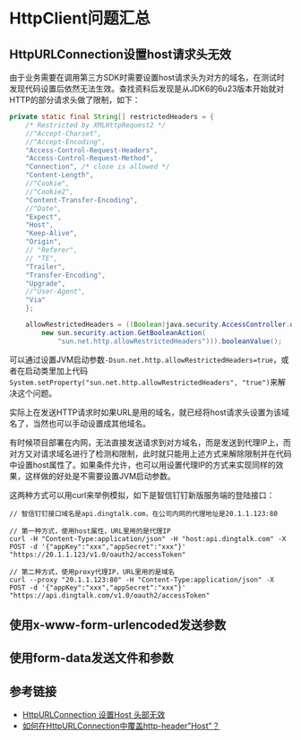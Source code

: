 # HttpClient问题汇总

## HttpURLConnection设置host请求头无效

由于业务需要在调用第三方SDK时需要设置host请求头为对方的域名，在测试时发现代码设置后依然无法生效。查找资料后发现是从JDK6的6u23版本开始就对HTTP的部分请求头做了限制，如下：<!--more-->

```java
private static final String[] restrictedHeaders = {
    /* Restricted by XMLHttpRequest2 */
    //"Accept-Charset",
    //"Accept-Encoding",
    "Access-Control-Request-Headers",
    "Access-Control-Request-Method",
    "Connection", /* close is allowed */
    "Content-Length",
    //"Cookie",
    //"Cookie2",
    "Content-Transfer-Encoding",
    //"Date",
    "Expect",
    "Host",
    "Keep-Alive",
    "Origin",
    // "Referer", 
    // "TE",
    "Trailer",
    "Transfer-Encoding",
    "Upgrade",
    //"User-Agent",
    "Via"
    };

    allowRestrictedHeaders = ((Boolean)java.security.AccessController.doPrivileged(
        new sun.security.action.GetBooleanAction(
            "sun.net.http.allowRestrictedHeaders"))).booleanValue();
```

可以通过设置JVM启动参数`-Dsun.net.http.allowRestrictedHeaders=true`，或者在启动类里加上代码`System.setProperty("sun.net.http.allowRestrictedHeaders", "true")`来解决这个问题。

实际上在发送HTTP请求时如果URL是用的域名，就已经将host请求头设置为该域名了，当然也可以手动设置成其他域名。

有时候项目部署在内网，无法直接发送请求到对方域名，而是发送到代理IP上，而对方又对请求域名进行了检测和限制，此时就只能用上述方式来解除限制并在代码中设置host属性了。如果条件允许，也可以用设置代理IP的方式来实现同样的效果，这样做的好处是不需要设置JVM启动参数。

这两种方式可以用curl来举例模拟，如下是智信钉钉新版服务端的登陆接口：

```
// 智信钉钉接口域名是api.dingtalk.com，在公司内网的代理地址是20.1.1.123:80

// 第一种方式，使用host属性，URL里用的是代理IP
curl -H "Content-Type:application/json" -H "host:api.dingtalk.com" -X POST -d '{"appKey":"xxx","appSecret":"xxx"}' "https://20.1.1.123/v1.0/oauth2/accessToken"

// 第二种方式，使用proxy代理IP，URL里用的是域名
curl --proxy "20.1.1.123:80" -H "Content-Type:application/json" -X POST -d '{"appKey":"xxx","appSecret":"xxx"}' "https://api.dingtalk.com/v1.0/oauth2/accessToken"
```

## 使用x-www-form-urlencoded发送参数



## 使用form-data发送文件和参数



## 参考链接

* [HttpURLConnection 设置Host 头部无效](http://t.zoukankan.com/skyaccross-p-2828986.html)
* [如何在HttpURLConnection中覆盖http-header"Host"？](https://qa.1r1g.com/sf/ask/636789121/)